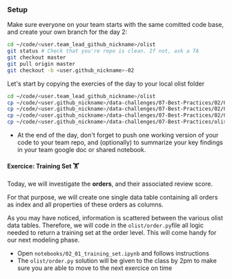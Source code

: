 ### Setup

Make sure everyone on your team starts with the same comitted code base, and create your own branch for the day 2:

```bash
cd ~/code/<user.team_lead_github_nickname>/olist
git status # Check that you're repo is clean. If not, ask a TA
git checkout master
git pull origin master
git checkout -b <user.github_nickname>-02
```

Let's start by copying the exercies of the day to your local olist folder

```bash
cd ~/code/<user.team_lead_github_nickname>/olist
cp ~/code/<user.github_nickname>/data-challenges/07-Best-Practices/02/01-Training-Set/training_set.ipynb notebooks/02_01_training_set.ipynb
cp ~/code/<user.github_nickname>/data-challenges/07-Best-Practices/02/02-Multivariate-Regression/multivariate_regression.ipynb notebooks/02_02_multivariate_regression.ipynb
cp ~/code/<user.github_nickname>/data-challenges/07-Best-Practices/02/03-Reviews-Translator/review_translator.ipynb notebooks/02_03_review_translator.ipynb
cp ~/code/<user.github_nickname>/data-challenges/07-Best-Practices/olist/order.py olist/order.py
```
- At the end of the day, don't forget to push one working version of your code to your team repo, and (optionally) to summarize your key findings in your team google doc or shared notebook.

#### Exercice: Training Set 🏋️‍

Today, we will investigate the **orders**, and their associated review score.

For that purpose, we will create one single data table containing all orders as index and all properties of these orders as columns.

As you may have noticed, information is scattered between the various olist data tables. Therefore, we will code in the `olist/order.py`file all logic needed to return a training set at the order level. This will come handy for our next modeling phase.

- Open `notebooks/02_01_training_set.ipynb` and follows instructions
- The `olist/order.py` solution will be given to the class by 2pm to make sure you are able to move to the next exercice on time
